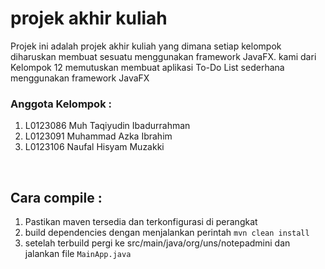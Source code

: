 # projek akhir kuliah
Projek ini adalah projek akhir kuliah yang dimana setiap kelompok diharuskan membuat sesuatu menggunakan framework JavaFX. kami dari Kelompok 12 memutuskan membuat aplikasi To-Do List sederhana menggunakan framework JavaFX
<br>

### Anggota Kelompok :
1. L0123086 Muh Taqiyudin Ibadurrahman 
2. L0123091 Muhammad Azka Ibrahim
3. L0123106 Naufal Hisyam Muzakki
<br>




## Cara compile :
1. Pastikan maven tersedia dan terkonfigurasi di perangkat
2. build dependencies dengan menjalankan perintah `mvn clean install`
3. setelah terbuild  pergi ke src/main/java/org/uns/notepadmini dan jalankan file `MainApp.java`
